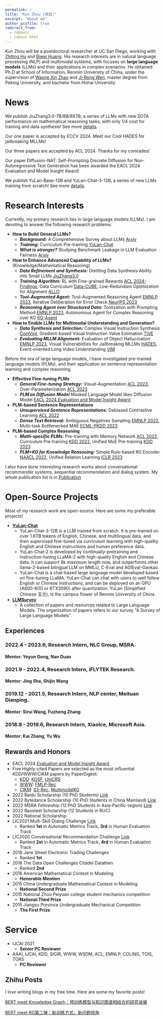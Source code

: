 ```yaml
---
permalink: /
title: "Kun Zhou (周昆)"
excerpt: "About me"
author_profile: true
redirect_from: 
  - /about/
  - /about.html
---
```


Kun Zhou will be a postdoctoral researcher at UC San Diego, working with [Zhiting Hu](http://zhiting.ucsd.edu/) and [Biwei Huang](https://biweihuang.com/). His research interests are in natural language processing (NLP) and multimodal systems, with focuses on **large language models** (LLMs) and their applications in complex scenarios. He obtained Ph.D at School of Information, Renmin University of China, under the supervision of [Wayne Xin Zhao](https://scholar.google.com/citations?user=JNhNacoAAAAJ&hl=zh-CN) and [Ji-Rong Wen](https://scholar.google.com/citations?user=tbxCHJgAAAAJ&hl=zh-CN), master degree from Peking University, and bachelor from Hohai University.

News
======
We publish JiuZhang3.0-7B/8B/8X7B, a series of LLMs with new SOTA performance on mathematical reasoning tasks, with only 1/4 cost for training and data synthesis! See more [details](https://arxiv.org/pdf/2405.14365).

Our one paper is accepted by ECCV 2024. Meet our Cool HADES for jailbreaking MLLMs!

Our three papers are accepted by ACL 2024. Thanks for my comrades!

Our paper Diffusion-NAT: Self-Prompting Discrete Diffusion for Non-Autoregressive Text Generation has been awarded the EACL 2024 Evaluation and Model Insight Award!

We publish YuLan-Base-12B and YuLan-Chat-3-12B, a series of new LLMs training from scratch! See more [details](https://github.com/RUC-GSAI/YuLan-Chat).

Research Interests
======
Currently, my primary research lies in large language models (LLMs). I am devoting to answer the following research problems:

* **How to Build General LLMs?**
  * ***Background:*** A Comprehensive Survey about LLMs [Arxiv](https://arxiv.org/abs/2303.18223)
  * ***Training:*** Curriculum Pre-training [YuLan-Chat](https://github.com/RUC-GSAI/YuLan-Chat)
  * ***What is stronger?*** Studying Benchmark Leakage in LLM Evaluation Fairness [Arxiv](https://arxiv.org/pdf/2311.01964)
* **How to Enhance Advanced Capability of LLMs?** (Knowledge/Mathematical Reasoning)
  * ***Data Refinement and Synthesis:*** Distilling Data Synthesis Ability into Small LLMs [JiuZhang3.0](https://arxiv.org/pdf/2405.14365)
  * ***Training Algorithm:*** RL with Fine-grained Rewards [ACL 2024-Findings](https://arxiv.org/pdf/2401.06081), Data Curriculum [Data-CUBE](https://arxiv.org/pdf/2401.03563), Low-Redundant Optimization for Alignment [ALLO](https://arxiv.org/pdf/2406.12606)
  * ***Tool-Augmented Agent:*** Tool-Augmented Reasoning Agent [EMNLP 2023](https://arxiv.org/pdf/2305.14323), Iterative Deliberation for Error Check [NeurIPS 2023](https://arxiv.org/pdf/2306.02408)
  * ***Reasoning Agent over Structured Data:*** Toolization with Prompting Method [EMNLP 2023](https://arxiv.org/pdf/2305.09645), Autonomous Agent for Complex Reasoning over KG [KG-Agent](https://arxiv.org/pdf/2402.11163)
* **How to Enable LLMs for Multimodal Understanding and Generation?**
  * ***Data Synthesis and Selection:*** Complex Visual Instruction Synthesis [ComVint](https://arxiv.org/pdf/2311.01487), Gradient-based Visual Instruction Value Estimation [TIVE](https://arxiv.org/pdf/2403.09559)
  * ***Evaluating MLLM Alignment:*** Evaluation of Object Hallucination [EMNLP 2023](https://arxiv.org/pdf/2305.10355), Visual Vulnerabilities for Jailbreaking MLLMs [HADES](https://arxiv.org/pdf/2403.09792), Event-oriented Long Video Understanding [VIM](https://arxiv.org/pdf/2406.14129)

Before the era of large language models, I have investigated pre-trained language models (PLMs), and their application on sentence representation learning and complex reasoning.

* **Effective Fine-tuning PLMs**
  * ***General Fine-tuning Strategy:*** Visual-Augmentation [ACL 2023](https://arxiv.org/pdf/2212.07937), Over-Parameterization [ACL 2023](https://aclanthology.org/2023.acl-long.212.pdf)
  * ***PLM as Diffusion Model*** Masked Language Model likes Diffusion Model [EACL 2024 Evaluation and Model Insight Award](https://aclanthology.org/2024.eacl-long.86/)
* **PLM-based Sentence Representations**
  * ***Unsupervised Sentence Representations:*** Debiased Contrastive Learning [ACL 2022](https://arxiv.org/pdf/2205.00656)
  * ***Dense Text Retrieval:*** Ambiguous Negatives Sampling [EMNLP 2022](https://arxiv.org/pdf/2210.11773), Multi-task Bottlenecked MAE [ECML-PKDD 2023](https://arxiv.org/pdf/2212.07841)
* **PLM-based Complex Reasoning**
  * ***Math-specific PLMs:*** Pre-training with Memory Network [ACL 2022](https://aclanthology.org/2022.acl-long.408.pdf), Curriculum Pre-training [KDD 2022](https://arxiv.org/pdf/2206.06315), Unified MoE Pre-training [KDD 2023](https://arxiv.org/pdf/2306.11027)
  * ***PLM+KG for Knowledge Reasoning:*** Simple Rule-based KG Encoder [NAACL 2022](https://arxiv.org/pdf/2205.01841), Unified Relation Learning [ICLR 2023](https://arxiv.org/pdf/2212.00959)


I also have done interesting research works about conversational recommender systems, sequential recommendation and dialog system. My whole publication list is in [Publication](https://lancelot39.github.io/publications/)

Open-Source Projects
======
Most of my research work are open-source. Here are some my preferable projects!
* [**YuLan-Chat**](https://github.com/RUC-GSAI/YuLan-Chat)
  * YuLan-Chat-3-12B is a LLM trained from scratch. It is pre-trained on over 1.6TB tokens of English, Chinese, and multilingual data, and then supervised fine-tuned via curriculum learning with high-quality English and Chinese instructions and human preference data.
  * YuLan-Chat-2 is developed by continually-pretraining and instruction-tuning LLaMA-2 with high-quality English and Chinese data. It can support 8k maximum length now, and outperforms other llama-2-based bilingual LLM on MMLU, C-Eval and AGIEval-Gaokao.
  * YuLan-Chat is a chat-based large language model developed based on fine-tuning LLaMA. YuLan-Chat can chat with users to well follow English or Chinese instructions, and can be deployed on an GPU (A800-80G or RTX3090) after quantization. YuLan (Simplified Chinese 玉兰), is the campus flower of Renmin University of China.
* [**LLMSurvey**](https://github.com/RUCAIBox/LLMSurvey)
  * A collection of papers and resources related to Large Language Models. The organization of papers refers to our survey "A Survey of Large Language Models". 

Experiences
------
### 2022.4 - 2023.6, Research Intern, NLC Group, MSRA.
#### Mentor: Yeyun Gong, Nan Duan

### 2021.9 - 2022.4, Research Intern, iFLYTEK Research.
#### Mentor: Jing Sha, Shijin Wang

### 2019.12 - 2021.5, Research Intern, NLP center, Meituan Dianping.
#### Mentor: Sirui Wang, Fuzheng Zhang

### 2018.8 - 2019.6, Research Intern, XiaoIce, Microsoft Asia.
#### Mentor: Kai Zhang, Yu Wu

Rewards and Honors
------
* EACL 2024 [Evaluation and Model Insight Award](https://2024.eacl.org/program/best-paper/#evaluation-and-model-insight-award)
* Five Highly-cited Papers are selected as the most influential KDD/WWW/CIKM papers by PaperDigest:
  * [KDD](https://www.paperdigest.org/2023/09/most-influential-kdd-papers-2023-09/): [KGSF](https://www.paperdigest.org/paper/?paper_id=kdd-3394486.3403143-2020-08-21), [UniCRS](https://www.paperdigest.org/paper/?paper_id=kdd-3534678.3539382-2022-08-12)
  * [WWW](https://www.paperdigest.org/2023/09/most-influential-www-papers-2023-09/): [FMLP-Rec](https://www.paperdigest.org/paper/?paper_id=www-3485447.3512111-2022-04-29)
  * [CIKM](https://www.paperdigest.org/2023/09/most-influential-cikm-papers-2023-09/): [S3-Rec](https://www.paperdigest.org/paper/?paper_id=cikm-3340531.3411954-2020-10-19), [MultimodalKG](https://www.paperdigest.org/paper/?paper_id=cikm-3340531.3411947-2020-10-19)
* 2022 Baidu Scholarship (10 PhD Students) [Link](http://scholarship.baidu.com/)
* 2022 Bytedance Scholarship (10 PhD Students in China Mainland) [Link](https://ur.bytedance.com/scholarship)
* 2022 MSRA Fellowship (12 PhD Students in Asia-Pacific-region) [Link](https://www.msra.cn/zh-cn/news/features/2022-fellows)
* 2022 Baosteel Scholarship (12 Students in RUC). 
* 2022 National Scholarship.
* LIC2021 Multi-Skill Dialog Challenge [Link](https://aistudio.baidu.com/aistudio/competition/detail/29?isFromCcf=true)
  * Ranked **1st** in Automatic Metrics Track, **3rd** in Human Evaluation Track
* LIC2020 Conversational Recommendation Challenge [Link](https://aistudio.baidu.com/aistudio/competition/detail/67)
  * Ranked **2st** in Automatic Metrics Track, **4rd** in Human Evaluation Track
* 2018 Jane Street Electronic Trading Challenges 
  * Ranked **1st**
* 2018 The Data Open Challenges Citadel Datathen 
  * Ranked **2nd**
* 2016 American Mathematical Contest in Modeling 
  * **Honorable Mention**
* 2015 China Undergraduate Mathematical Contest in Modeling 
  * **National Second Prize**
* 2015 National Zhou Peiyuan college student mechanics competition 
  * **National Third Prize**
* 2015 Jiangsu Province Undergraduate Mechanical Competition 
  * **The First Prize**

Service
======
* IJCAI 2021
  * **Senior PC Reviewer**
* AAAI, IJCAI, KDD, SIGIR, WWW, WSDM, ACL, EMNLP, COLING, TOIS, TORS
  * **PC Reviewer**

Zhihu Posts
------
I love writing blogs in my free time. Here are some my favorite posts!

[BERT meet Knowledge Graph：预训练模型与知识图谱相结合的研究进展](https://zhuanlan.zhihu.com/p/270009212)

[BERT meet KG第二弹：新训练方式，新问题视角](https://zhuanlan.zhihu.com/p/356415715)
